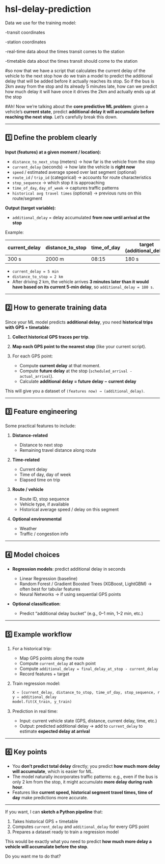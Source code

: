 # hsl-delay-prediction

Data we use for the training model:

-transit coordinates

-station coordinates

-real-time data about the times transit comes to the station

-timetable data about the times transit should come to the station



#so now that we have a script that calculates the current delay of the vehicle to the next stop how do we train a model to predict the additional delay that will be added before it actually reaches its stop. So if the bus is 2km away from the stop and its already 5 minutes late, how can we predict how much delay it will have once it drives the 2km and actually ends up at the stop

#Ah! Now we’re talking about the **core predictive ML problem**: given a vehicle’s **current state**, predict **additional delay it will accumulate before reaching the next stop**. Let’s carefully break this down.

---

## 1️⃣ Define the problem clearly

**Input (features) at a given moment / location):**

* `distance_to_next_stop` (meters) → how far is the vehicle from the stop
* `current_delay` (seconds) → how late the vehicle is **right now**
* `speed` / estimated average speed over last segment (optional)
* `route_id` / `trip_id` (categorical) → accounts for route characteristics
* `stop_sequence` → which stop it is approaching
* `time_of_day`, `day_of_week` → captures traffic patterns
* `historical avg travel times` (optional) → previous runs on this route/segment

**Output (target variable):**

* `additional_delay` = delay accumulated **from now until arrival at the stop**

Example:

| current_delay | distance_to_stop | time_of_day | target (additional_delay) |
| ------------- | ---------------- | ----------- | ------------------------- |
| 300 s         | 2000 m           | 08:15       | 180 s                     |

* `current_delay = 5 min`
* `distance_to_stop = 2 km`
* After driving 2 km, the vehicle arrives **3 minutes later than it would have based on its current 5-min delay**, so `additional_delay = 180 s`.

---

## 2️⃣ How to generate training data

Since your ML model predicts **additional delay**, you need **historical trips with GPS + timetable**:

1. **Collect historical GPS traces per trip**.
2. **Map each GPS point to the nearest stop** (like your current script).
3. For each GPS point:

   * Compute **current delay** at that moment.
   * Compute **future delay** at the stop (`scheduled_arrival - actual_arrival`).
   * Calculate **additional delay = future delay − current delay**

This will give you a dataset of `(features now) → (additional_delay)`.

---

## 3️⃣ Feature engineering

Some practical features to include:

1. **Distance-related**

   * Distance to next stop
   * Remaining travel distance along route

2. **Time-related**

   * Current delay
   * Time of day, day of week
   * Elapsed time on trip

3. **Route / vehicle**

   * Route ID, stop sequence
   * Vehicle type, if available
   * Historical average speed / delay on this segment

4. **Optional environmental**

   * Weather
   * Traffic / congestion info

---

## 4️⃣ Model choices

* **Regression models**: predict additional delay in seconds

  * Linear Regression (baseline)
  * Random Forest / Gradient Boosted Trees (XGBoost, LightGBM) → often best for tabular features
  * Neural Networks → if using sequential GPS points

* **Optional classification**:

  * Predict “additional delay bucket” (e.g., 0–1 min, 1–2 min, etc.)

---

## 5️⃣ Example workflow

1. For a historical trip:

   * Map GPS points along the route
   * Compute `current_delay` at each point
   * Compute `additional_delay = final_delay_at_stop - current_delay`
   * Record features + target

2. Train regression model:

   ```python
   X = [current_delay, distance_to_stop, time_of_day, stop_sequence, route_id, ...]
   y = additional_delay
   model.fit(X_train, y_train)
   ```

3. Prediction in real time:

   * Input: current vehicle state (GPS, distance, current delay, time, etc.)
   * Output: predicted additional delay → add to `current_delay` to estimate **expected delay at arrival**

---

## 6️⃣ Key points

* You **don’t predict total delay** directly; you predict **how much more delay will accumulate**, which is easier for ML.
* The model naturally incorporates traffic patterns: e.g., even if the bus is only 2 km from the stop, it might accumulate **more delay during rush hour**.
* Features like **current speed, historical segment travel times, time of day** make predictions more accurate.

---

If you want, I can **sketch a Python pipeline** that:

1. Takes historical GPS + timetable
2. Computes `current_delay` and `additional_delay` for every GPS point
3. Prepares a dataset ready to train a regression model

This would be exactly what you need to predict **how much more delay a vehicle will accumulate before the stop**.

Do you want me to do that?

